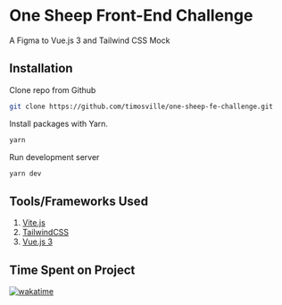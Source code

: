 # One Sheep Front-End Challenge

A Figma to Vue.js 3 and Tailwind CSS Mock

## Installation

Clone repo from Github

```bash
git clone https://github.com/timosville/one-sheep-fe-challenge.git
```

Install packages with Yarn.

```bash
yarn
```

Run development server

```bash
yarn dev
```

## Tools/Frameworks Used

1. [Vite.js](https://vitejs.dev/)
2. [TailwindCSS](https://tailwindcss.com)
3. [Vue.js 3](https://v3.vuejs.org/)

## Time Spent on Project

[![wakatime](https://wakatime.com/badge/github/timosville/one-sheep-fe-challenge.svg)](https://wakatime.com/badge/github/timosville/one-sheep-fe-challenge)
